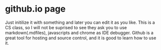 # github.io page
Just initilize it with something and later you can edit it as you like.
This is a CS class, so I will not be suprised to see they ask you to use markdown(.mdfiles), javascripts and chrome as IDE debugger.
Github is a great tool for hosting and source control, and it is good to learn how to use it.
